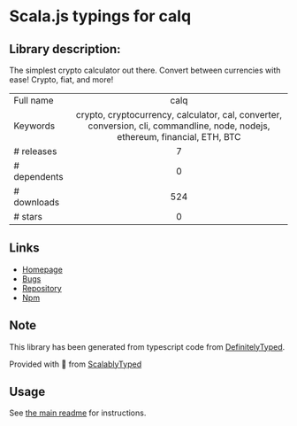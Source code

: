 
# Scala.js typings for calq


## Library description:
The simplest crypto calculator out there. Convert between currencies with ease! Crypto, fiat, and more!

|                    |                 |
| ------------------ | :-------------: |
| Full name          | calq |
| Keywords           | crypto, cryptocurrency, calculator, cal, converter, conversion, cli, commandline, node, nodejs, ethereum, financial, ETH, BTC |
| # releases         | 7 |
| # dependents       | 0 |
| # downloads        | 524 |
| # stars            | 0 |

## Links
- [Homepage](https://github.com/adasomg/calq#readme)
- [Bugs](https://github.com/adasomg/calq/issues)
- [Repository](https://github.com/adasomg/calq)
- [Npm](https://www.npmjs.com/package/calq)
    


## Note
This library has been generated from typescript code from [DefinitelyTyped](https://definitelytyped.org).

Provided with :purple_heart: from [ScalablyTyped](https://github.com/oyvindberg/ScalablyTyped)

## Usage
See [the main readme](../../readme.md) for instructions.


